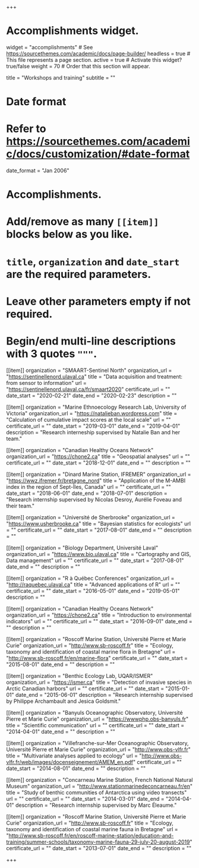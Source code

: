 +++
# Accomplishments widget.
widget = "accomplishments"  # See https://sourcethemes.com/academic/docs/page-builder/
headless = true  # This file represents a page section.
active = true  # Activate this widget? true/false
weight = 70  # Order that this section will appear.

title = "Workshops and training"
subtitle = ""

# Date format
#   Refer to https://sourcethemes.com/academic/docs/customization/#date-format
date_format = "Jan 2006"

# Accomplishments.
#   Add/remove as many `[[item]]` blocks below as you like.
#   `title`, `organization` and `date_start` are the required parameters.
#   Leave other parameters empty if not required.
#   Begin/end multi-line descriptions with 3 quotes `"""`.

[[item]]
  organization = "SMAART-Sentinel North"
  organization_url = "https://sentinellenord.ulaval.ca"
  title = "Data acquisition and treatment: from sensor to information"
  url = "https://sentinellenord.ulaval.ca/fr/smaart2020"
  certificate_url = ""
  date_start = "2020-02-21"
  date_end = "2020-02-23"
  description = ""

[[item]]
  organization = "Marine Ethnoecology Research Lab, University of Victoria"
  organization_url = "https://natalieban.wordpress.com"
  title = "Calculation of cumulative impact scores at the local scale"
  url = ""
  certificate_url = ""
  date_start = "2019-03-01"
  date_end = "2019-04-01"
  description = "Research interneship supervised by Natalie Ban and her team."

[[item]]
  organization = "Canadian Healthy Oceans Network"
  organization_url = "https://chone2.ca"
  title = "Geospatial analyses"
  url = ""
  certificate_url = ""
  date_start = "2018-12-01"
  date_end = ""
  description = ""

[[item]]
  organization = "Dinard Marine Station, IFREMER"
  organization_url = "https://wwz.ifremer.fr/bretagne_nord"
  title = "Application of the M-AMBI index in the region of Sept-Îles, Canada"
  url = ""
  certificate_url = ""
  date_start = "2018-06-01"
  date_end = "2018-07-01"
  description = "Research internship supervised by Nicolas Desroy, Aurélie Foveau and their team."

[[item]]
  organization = "Université de Sherbrooke"
  organization_url = "https://www.usherbrooke.ca"
  title = "Bayesian statistics for ecologists"
  url = ""
  certificate_url = ""
  date_start = "2017-08-01"
  date_end = ""
  description = ""

[[item]]
  organization = "Biology Department, Université Laval"
  organization_url = "https://www.bio.ulaval.ca"
  title = "Cartography and GIS, Data management"
  url = ""
  certificate_url = ""
  date_start = "2017-08-01"
  date_end = ""
  description = ""

[[item]]
  organization = "R à Québec Conferences"
  organization_url = "http://raquebec.ulaval.ca"
  title = "Advanced applications of R"
  url = ""
  certificate_url = ""
  date_start = "2016-05-01"
  date_end = "2019-05-01"
  description = ""

[[item]]
  organization = "Canadian Healthy Oceans Network"
  organization_url = "https://chone2.ca"
  title = "Introduction to environmental indicators"
  url = ""
  certificate_url = ""
  date_start = "2016-09-01"
  date_end = ""
  description = ""

[[item]]
  organization = "Roscoff Marine Station, Université Pierre et Marie Curie"
  organization_url = "http://www.sb-roscoff.fr"
  title = "Ecology, taxonomy and identification of coastal marine flora in Bretagne"
  url = "http://www.sb-roscoff.fr/en/marine-flora"
  certificate_url = ""
  date_start = "2015-08-01"
  date_end = ""
  description = ""

[[item]]
  organization = "Benthic Ecology Lab, UQAR/ISMER"
  organization_url = "https://ismer.ca"
  title = "Detection of invasive species in Arctic Canadian harbors"
  url = ""
  certificate_url = ""
  date_start = "2015-01-01"
  date_end = "2015-06-01"
  description = "Research internship supervised by Philippe Archambault and Jesica Goldsmit."

[[item]]
  organization = "Banyuls Oceanographic Observatory, Université Pierre et Marie Curie"
  organization_url = "https://wwwphp.obs-banyuls.fr"
  title = "Scientific communication"
  url = ""
  certificate_url = ""
  date_start = "2014-04-01"
  date_end = ""
  description = ""

[[item]]
  organization = "Villefranche-sur-Mer Oceanographic Observatory, Université Pierre et Marie Curie"
  organization_url = "http://www.obs-vlfr.fr"
  title = "Multivariate analyses applied to ecology"
  url = "http://www.obs-vlfr.fr/web/images/docenseignement/AMEM_en.pdf"
  certificate_url = ""
  date_start = "2014-08-01"
  date_end = ""
  description = ""

[[item]]
  organization = "Concarneau Marine Station, French National Natural Museum"
  organization_url = "http://www.stationmarinedeconcarneau.fr/en"
  title = "Study of benthic communities of Antarctica using video transects"
  url = ""
  certificate_url = ""
  date_start = "2014-03-01"
  date_end = "2014-04-01"
  description = "Research internship supervised by Marc Éleaume."

[[item]]
  organization = "Roscoff Marine Station, Université Pierre et Marie Curie"
  organization_url = "http://www.sb-roscoff.fr"
  title = "Ecology, taxonomy and identification of coastal marine fauna in Bretagne"
  url = "http://www.sb-roscoff.fr/en/roscoff-marine-station/education-and-training/summer-schools/taxonomy-marine-fauna-29-july-20-august-2019"
  certificate_url = ""
  date_start = "2013-07-01"
  date_end = ""
  description = ""

+++
